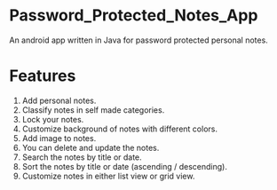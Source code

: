 # Password_Protected_Notes_App
An android app written in Java for password protected personal notes.

# Features

1. Add personal notes.
2. Classify notes in self made categories.
3. Lock your notes.
4. Customize background of notes with different colors.
5. Add image to notes.
6. You can delete and update the notes.
7. Search the notes by title or date.
8. Sort the notes by title or date (ascending / descending).
9. Customize notes in either list view or grid view.
